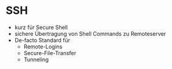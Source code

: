 # SSH

- kurz für Secure Shell
- sichere Übertragung von Shell Commands zu Remoteserver
- De-facto Standard für
  + Remote-Logins
  + Secure-File-Transfer
  + Tunneling

